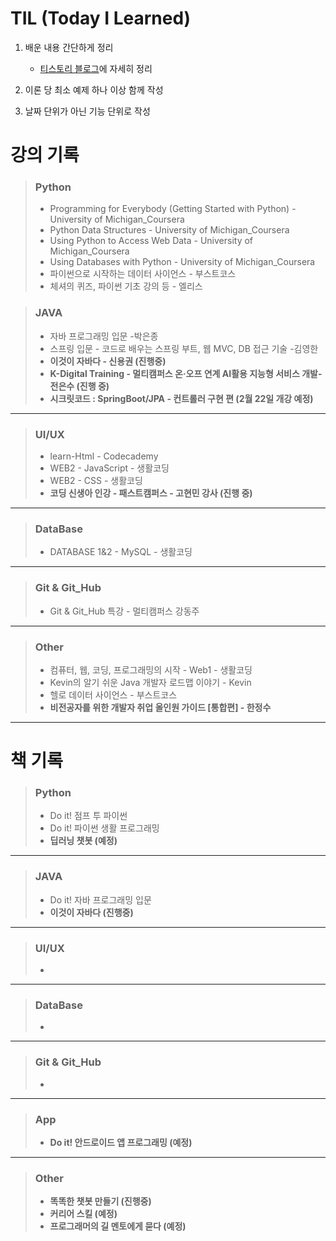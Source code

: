 # TIL (Today I Learned)

1. 배운 내용 간단하게 정리

   - [티스토리 블로그](https://ktae23.tistory.com/)에 자세히 정리

2. 이론 당 최소 예제 하나 이상 함께 작성

3. 날짜 단위가 아닌 기능 단위로 작성

   

# 강의 기록

> ### Python
>
> - Programming for Everybody (Getting Started with Python) - University of Michigan_Coursera
> - Python Data Structures - University of Michigan_Coursera
> - Using Python to Access Web Data - University of Michigan_Coursera
> - Using Databases with Python - University of Michigan_Coursera
> - 파이썬으로 시작하는 데이터 사이언스 - 부스트코스
> - 체셔의 퀴즈, 파이썬 기초 강의 등 - 엘리스

> ### JAVA
>
> - 자바 프로그래밍 입문 -박은종 
> - 스프링 입문 - 코드로 배우는 스프링 부트, 웹 MVC, DB 접근 기술 -김영한
> - **이것이 자바다 - 신용권 (진행중)**
> - **K-Digital Training - 멀티캠퍼스 온·오프 연계 AI활용 지능형 서비스 개발- 전은수 (진행 중)**
> - **시크릿코드 : SpringBoot/JPA - 컨트롤러 구현 편 (2월 22일 개강 예정)**

---

> ### UI/UX
>
> - learn-Html - Codecademy
> - WEB2 - JavaScript - 생활코딩 
> - WEB2 - CSS - 생활코딩
> - **코딩 신생아 인강 - 패스트캠퍼스 - 고현민 강사 (진행 중)**

---

> ### DataBase
>
> - DATABASE 1&2 - MySQL - 생활코딩 

---

> ### Git & Git_Hub
>
> - Git & Git_Hub 특강 - 멀티캠퍼스 강동주

---

> ### Other
>
> - 컴퓨터, 웹, 코딩, 프로그래밍의 시작 - Web1 - 생활코딩 
> - Kevin의 알기 쉬운 Java 개발자 로드맵 이야기 - Kevin
> - 헬로 데이터 사이언스 - 부스트코스
> - **비전공자를 위한 개발자 취업 올인원 가이드 [통합편] - 한정수** 

---



# 책 기록

> ### Python
>
> - Do it! 점프 투 파이썬
> - Do it! 파이썬 생활 프로그래밍
> - **딥러닝 챗봇﻿ (예정)**

___

> ### JAVA
>
> - Do it! 자바 프로그래밍 입문
> - **이것이 자바다 (진행중)**

---

> ### UI/UX
>
> - 

---

> ### DataBase
>
> - 

---

> ### Git & Git_Hub
>
> - 

---

> ### App
>
> - **Do it! 안드로이드 앱 프로그래밍﻿ (예정)**

---

> ### Other
>
> - **똑똑한 챗봇 만들기 (진행중)**
> - **커리어 스킬﻿ (예정)**
> - **프로그래머의 길 멘토에게 묻다﻿﻿ (예정)**

